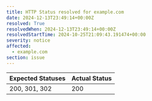 ```yaml
---
title: HTTP Status resolved for example.com
date: 2024-12-13T23:49:14+00:00Z
resolved: True
resolvedWhen: 2024-12-13T23:49:14+00:00Z
resolvedStartTime: 2024-10-25T21:09:43.191474+00:00
severity: notice
affected:
  - example.com
section: issue
---
```


| Expected Statuses | Actual Status  |
|-------------------|----------------|
| 200, 301, 302 | 200 |
